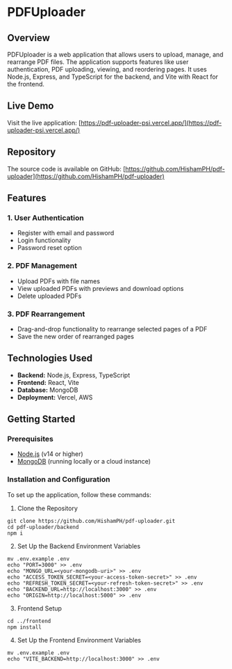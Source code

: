 # PDFUploader

## Overview

PDFUploader is a web application that allows users to upload, manage, and rearrange PDF files. The application supports features like user authentication, PDF uploading, viewing, and reordering pages. It uses Node.js, Express, and TypeScript for the backend, and Vite with React for the frontend.

## Live Demo

Visit the live application: [https://pdf-uploader-psi.vercel.app/](https://pdf-uploader-psi.vercel.app/)

## Repository

The source code is available on GitHub: [https://github.com/HishamPH/pdf-uploader](https://github.com/HishamPH/pdf-uploader)

## Features

### 1. User Authentication

- Register with email and password
- Login functionality
- Password reset option

### 2. PDF Management

- Upload PDFs with file names
- View uploaded PDFs with previews and download options
- Delete uploaded PDFs

### 3. PDF Rearrangement

- Drag-and-drop functionality to rearrange selected pages of a PDF
- Save the new order of rearranged pages

## Technologies Used

- **Backend:** Node.js, Express, TypeScript
- **Frontend:** React, Vite
- **Database:** MongoDB
- **Deployment:** Vercel, AWS

## Getting Started

### Prerequisites

- [Node.js](https://nodejs.org/) (v14 or higher)
- [MongoDB](https://www.mongodb.com/) (running locally or a cloud instance)

### Installation and Configuration

To set up the application, follow these commands:

1. Clone the Repository

```
git clone https://github.com/HishamPH/pdf-uploader.git
cd pdf-uploader/backend
npm i
```

2. Set Up the Backend Environment Variables

```
mv .env.example .env
echo "PORT=3000" >> .env
echo "MONGO_URL=<your-mongodb-uri>" >> .env
echo "ACCESS_TOKEN_SECRET=<your-access-token-secret>" >> .env
echo "REFRESH_TOKEN_SECRET=<your-refresh-token-secret>" >> .env
echo "BACKEND_URL=http://localhost:3000" >> .env
echo "ORIGIN=http://localhost:5000" >> .env
```

3. Frontend Setup

```
cd ../frontend
npm install
```

4. Set Up the Frontend Environment Variables

```
mv .env.example .env
echo "VITE_BACKEND=http://localhost:3000" >> .env
```
